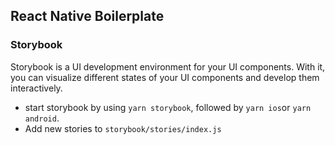## React Native Boilerplate

### Storybook
Storybook is a UI development environment for your UI components. With it, you can visualize different states of your UI components and develop them interactively.

- start storybook by using `yarn storybook`, followed by `yarn ios`or `yarn android`.
- Add new stories to `storybook/stories/index.js`